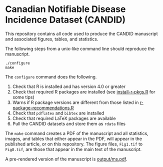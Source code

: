 # Canadian Notifiable Disease Incidence Dataset (CANDID)

This repository contains all code used to produce the CANDID manuscript and associated figures, tables, and statistics.

The following steps from a unix-like command line should reproduce the manuscript.

```
./configure
make
```

The `configure` command does the following.

1. Check that R is installed and has version 4.0 or greater
2. Check that required R packages are installed (see [install-r-pkgs.R](install-r-pkgs.R) for some tips)
3. Warns if R package versions are different from those listed in [r-package-recommendations.R](r-package-recommendations.R)
4. Check that `pdflatex` and `bibtex` are installed
5. Check that required LaTeX packages are available
6. Pull the CANDID datasets and store them as `rdata` files

The `make` command creates a PDF of the manuscript and all statistics, images, and tables that either appear in the PDF, will appear in the published article, or on this repository. The figure files, `Fig1.tif` to `Fig8.tif`, are those that appear in the main text of the manuscript.

A pre-rendered version of the manuscript is [output/ms.pdf](output/ms.pdf).
